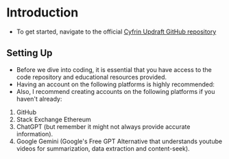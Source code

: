 # Introduction
- To get started, navigate to the official [Cyfrin Updraft GitHub repository](https://github.com/Cyfrin/foundry-full-course-f23)

## Setting Up
- Before we dive into coding, it is essential that you have access to the code repository and educational resources provided.
- Having an account on the following platforms is highly recommended:
- Also, I recommend creating accounts on the following platforms if you haven't already:

1. GitHub
2. Stack Exchange Ethereum
3. ChatGPT (but remember it might not always provide accurate information).
4. Google Gemini (Google's Free GPT Alternative that understands youtube videos for summarization, data extraction and content-seek).

